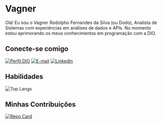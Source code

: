 # Vagner
Olá! Eu sou o Vagner Rodolpho Fernandes da Silva (ou Dodo), Analista de Sistemas com experiências em análises de dados e APIs. No momento estou aprimorando os meus conhecimentos em programação com a DIO.

## Conecte-se comigo
[![Perfil DIO](https://img.shields.io/badge/-Meu%20Perfil%20na%20DIO-30A3DC?style=for-the-badge)](https://web.dio.me/users/vagner_rodolpho)
[![E-mail](https://img.shields.io/badge/Gmail-D14836?style=for-the-badge&logo=gmail&logoColor=white)](mailto:rodolphofdev@gmail.com)
[![LinkedIn](https://img.shields.io/badge/-LinkedIn-000?style=for-the-badge&logo=linkedin&logoColor=30A3DC)](https://www.linkedin.com/in/vagnerrodolpho/)

## Habilidades

![Top Langs](https://github-readme-stats-git-masterrstaa-rickstaa.vercel.app/api/top-langs/?username=vrodolpho&layout=compact&bg_color=000&border_color=30A3DC&title_color=E94D5F&text_color=FFF)

## Minhas Contribuições

[![Repo Card](https://github-readme-stats.vercel.app/api/pin/?username=vrodolpho&repo=dio-lab-open-source&bg_color=000&border_color=30A3DC&show_icons=true&icon_color=30A3DC&title_color=E94D5F&text_color=FFF)](https://github.com/vrodolpho/dio-lab-open-source)